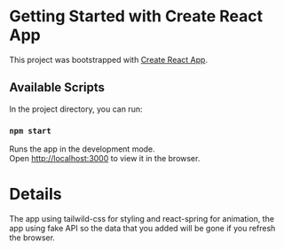 # Getting Started with Create React App

This project was bootstrapped with [Create React App](https://github.com/facebook/create-react-app).

## Available Scripts

In the project directory, you can run:

### `npm start`

Runs the app in the development mode.\
Open [http://localhost:3000](http://localhost:3000) to view it in the browser.


# Details

The app using tailwild-css for styling and react-spring for animation, the app using fake API so the data that you added will be gone if you refresh the browser.


